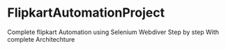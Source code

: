 # FlipkartAutomationProject
Complete flipkart Automation using Selenium Webdiver Step by step With complete Architechture 
